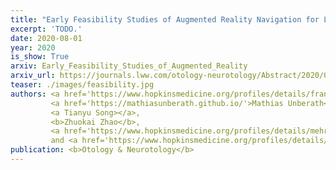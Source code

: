 ```yaml
---
title: "Early Feasibility Studies of Augmented Reality Navigation for Lateral Skull Base Surgery"
excerpt: 'TODO.'
date: 2020-08-01
year: 2020
is_show: True
arxiv: Early_Feasibility_Studies_of_Augmented_Reality
arxiv_url: https://journals.lww.com/otology-neurotology/Abstract/2020/08000/Early_Feasibility_Studies_of_Augmented_Reality.5.aspx
teaser: ./images/feasibility.jpg
authors: <a href='https://www.hopkinsmedicine.org/profiles/details/francis-creighton'>Creighton, Francis X.</a>,
         <a href='https://mathiasunberath.github.io/'>Mathias Unberath</a>,
         <a Tianyu Song></a>,
         <b>Zhuokai Zhao</b>,
         <a href='https://www.hopkinsmedicine.org/profiles/details/mehran-armand'>Mehran Armand</a>,
         and <a href='https://www.hopkinsmedicine.org/profiles/details/john-carey'>John Carey</a>
publication: <b>Otology & Neurotology</b>
---
```

